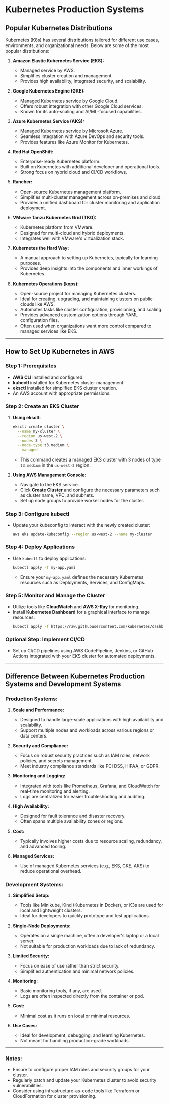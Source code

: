 # Kubernetes Production Systems

## Popular Kubernetes Distributions

Kubernetes (K8s) has several distributions tailored for different use cases, environments, and organizational needs. Below are some of the most popular distributions:

1. **Amazon Elastic Kubernetes Service (EKS):**
   - Managed service by AWS.
   - Simplifies cluster creation and management.
   - Provides high availability, integrated security, and scalability.

2. **Google Kubernetes Engine (GKE):**
   - Managed Kubernetes service by Google Cloud.
   - Offers robust integration with other Google Cloud services.
   - Known for its auto-scaling and AI/ML-focused capabilities.

3. **Azure Kubernetes Service (AKS):**
   - Managed Kubernetes service by Microsoft Azure.
   - Seamless integration with Azure DevOps and security tools.
   - Provides features like Azure Monitor for Kubernetes.

4. **Red Hat OpenShift:**
   - Enterprise-ready Kubernetes platform.
   - Built on Kubernetes with additional developer and operational tools.
   - Strong focus on hybrid cloud and CI/CD workflows.

5. **Rancher:**
   - Open-source Kubernetes management platform.
   - Simplifies multi-cluster management across on-premises and cloud.
   - Provides a unified dashboard for cluster monitoring and application deployment.

6. **VMware Tanzu Kubernetes Grid (TKG):**
   - Kubernetes platform from VMware.
   - Designed for multi-cloud and hybrid deployments.
   - Integrates well with VMware's virtualization stack.

7. **Kubernetes the Hard Way:**
   - A manual approach to setting up Kubernetes, typically for learning purposes.
   - Provides deep insights into the components and inner workings of Kubernetes.

8. **Kubernetes Operations (kops):**
   - Open-source project for managing Kubernetes clusters.
   - Ideal for creating, upgrading, and maintaining clusters on public clouds like AWS.
   - Automates tasks like cluster configuration, provisioning, and scaling.
   - Provides advanced customization options through YAML configuration files.
   - Often used when organizations want more control compared to managed services like EKS.

---

## How to Set Up Kubernetes in AWS

### Step 1: Prerequisites
- **AWS CLI** installed and configured.
- **kubectl** installed for Kubernetes cluster management.
- **eksctl** installed for simplified EKS cluster creation.
- An AWS account with appropriate permissions.

### Step 2: Create an EKS Cluster
1. **Using eksctl:**
   ```bash
   eksctl create cluster \
     --name my-cluster \
     --region us-west-2 \
     --nodes 3 \
     --node-type t3.medium \
     --managed
   ```
   - This command creates a managed EKS cluster with 3 nodes of type `t3.medium` in the `us-west-2` region.

2. **Using AWS Management Console:**
   - Navigate to the EKS service.
   - Click **Create Cluster** and configure the necessary parameters such as cluster name, VPC, and subnets.
   - Set up node groups to provide worker nodes for the cluster.

### Step 3: Configure kubectl
- Update your kubeconfig to interact with the newly created cluster:
  ```bash
  aws eks update-kubeconfig --region us-west-2 --name my-cluster
  ```

### Step 4: Deploy Applications
- Use `kubectl` to deploy applications:
  ```bash
  kubectl apply -f my-app.yaml
  ```
  - Ensure your `my-app.yaml` defines the necessary Kubernetes resources such as Deployments, Services, and ConfigMaps.

### Step 5: Monitor and Manage the Cluster
- Utilize tools like **CloudWatch** and **AWS X-Ray** for monitoring.
- Install **Kubernetes Dashboard** for a graphical interface to manage resources:
  ```bash
  kubectl apply -f https://raw.githubusercontent.com/kubernetes/dashboard/v2.7.0/aio/deploy/recommended.yaml
  ```

### Optional Step: Implement CI/CD
- Set up CI/CD pipelines using AWS CodePipeline, Jenkins, or GitHub Actions integrated with your EKS cluster for automated deployments.

---

## Difference Between Kubernetes Production Systems and Development Systems

### Production Systems:
1. **Scale and Performance:**
   - Designed to handle large-scale applications with high availability and scalability.
   - Support multiple nodes and workloads across various regions or data centers.

2. **Security and Compliance:**
   - Focus on robust security practices such as IAM roles, network policies, and secrets management.
   - Meet industry compliance standards like PCI DSS, HIPAA, or GDPR.

3. **Monitoring and Logging:**
   - Integrated with tools like Prometheus, Grafana, and CloudWatch for real-time monitoring and alerting.
   - Logs are centralized for easier troubleshooting and auditing.

4. **High Availability:**
   - Designed for fault tolerance and disaster recovery.
   - Often spans multiple availability zones or regions.

5. **Cost:**
   - Typically involves higher costs due to resource scaling, redundancy, and advanced tooling.

6. **Managed Services:**
   - Use of managed Kubernetes services (e.g., EKS, GKE, AKS) to reduce operational overhead.

### Development Systems:
1. **Simplified Setup:**
   - Tools like Minikube, Kind (Kubernetes in Docker), or K3s are used for local and lightweight clusters.
   - Ideal for developers to quickly prototype and test applications.

2. **Single-Node Deployments:**
   - Operates on a single machine, often a developer's laptop or a local server.
   - Not suitable for production workloads due to lack of redundancy.

3. **Limited Security:**
   - Focus on ease of use rather than strict security.
   - Simplified authentication and minimal network policies.

4. **Monitoring:**
   - Basic monitoring tools, if any, are used.
   - Logs are often inspected directly from the container or pod.

5. **Cost:**
   - Minimal cost as it runs on local or minimal resources.

6. **Use Cases:**
   - Ideal for development, debugging, and learning Kubernetes.
   - Not meant for handling production-grade workloads.

---

### Notes:
- Ensure to configure proper IAM roles and security groups for your cluster.
- Regularly patch and update your Kubernetes cluster to avoid security vulnerabilities.
- Consider using infrastructure-as-code tools like Terraform or CloudFormation for cluster provisioning.
